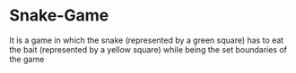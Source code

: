 # Snake-Game
It is a game in which the snake (represented by a green square) has to eat the bait (represented by a yellow square) while being the set boundaries of the game
